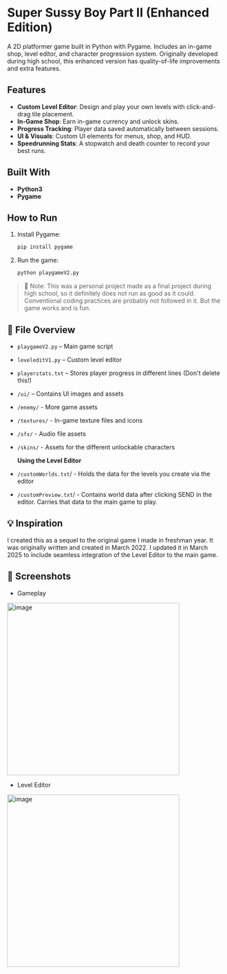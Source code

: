 # Super Sussy Boy Part II (Enhanced Edition)

A 2D platformer game built in Python with Pygame. Includes an in-game shop, level editor, and character progression system. Originally developed during high school, this enhanced version has quality-of-life improvements and extra features.

## Features
- **Custom Level Editor**: Design and play your own levels with click-and-drag tile placement.
- **In-Game Shop**: Earn in-game currency and unlock skins.
- **Progress Tracking**: Player data saved automatically between sessions.
- **UI & Visuals**: Custom UI elements for menus, shop, and HUD.
- **Speedrunning Stats**: A stopwatch and death counter to record your best runs.

##  Built With
- **Python3**
- **Pygame**

## How to Run

1. Install Pygame:
   ```bash
   pip install pygame
   ```

2. Run the game:
   ```bash
   python playgameV2.py
   ```

> 📝 Note: This was a personal project made as a final project during high school, so it definitely does not run as good as it could. Conventional coding practices are probably not followed in it. But the game works and is fun.

## 📂 File Overview
- `playgameV2.py` – Main game script
- `leveleditV1.py` – Custom level editor
- `playerstats.txt` – Stores player progress in different lines (Don't delete this!)
- `/ui/` – Contains UI images and assets
- `/enemy/` - More game assets
- `/textures/` - In-game texture files and icons
- `/sfx/` - Audio file assets
- `/skins/` - Assets for the different unlockable characters

  **Using the Level Editor**
- `/customWorlds.txt`/ - Holds the data for the levels you create via the editor
- `/customPreview.txt`/ - Contains world data after clicking SEND in the editor. Carries that data to the main game to play.


## 💡 Inspiration
I created this as a sequel to the original game I made in freshman year. It was originally written and created in March 2022. I updated it in March 2025 to include seamless integration of the Level Editor to the main game.


## 📸 Screenshots

- Gameplay
<img width="400" alt="image" src="https://github.com/user-attachments/assets/3489f1d0-b3b3-449d-b665-7016bcf942e7" />



- Level Editor
<img width="400" alt="image" src="https://github.com/user-attachments/assets/b7f4266d-722a-47c9-8d11-32b38dc8b8a6" />






